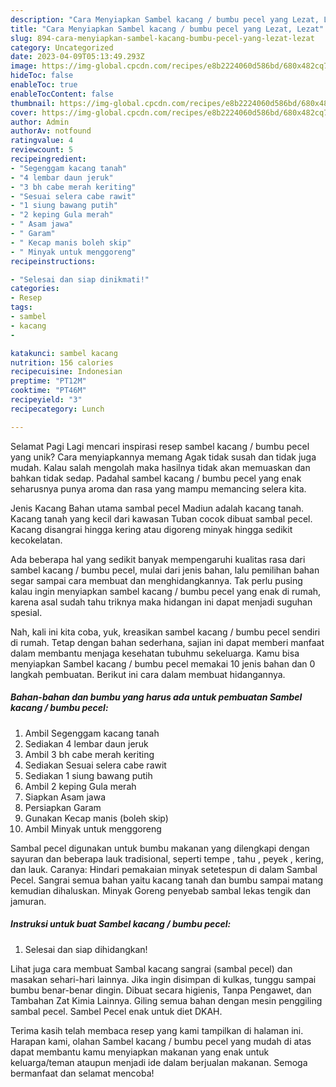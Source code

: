 ```yaml
---
description: "Cara Menyiapkan Sambel kacang / bumbu pecel yang Lezat, Lezat"
title: "Cara Menyiapkan Sambel kacang / bumbu pecel yang Lezat, Lezat"
slug: 894-cara-menyiapkan-sambel-kacang-bumbu-pecel-yang-lezat-lezat
category: Uncategorized
date: 2023-04-09T05:13:49.293Z
image: https://img-global.cpcdn.com/recipes/e8b2224060d586bd/680x482cq70/sambel-kacang-bumbu-pecel-foto-resep-utama.jpg
hideToc: false
enableToc: true
enableTocContent: false
thumbnail: https://img-global.cpcdn.com/recipes/e8b2224060d586bd/680x482cq70/sambel-kacang-bumbu-pecel-foto-resep-utama.jpg
cover: https://img-global.cpcdn.com/recipes/e8b2224060d586bd/680x482cq70/sambel-kacang-bumbu-pecel-foto-resep-utama.jpg
author: Admin
authorAv: notfound
ratingvalue: 4
reviewcount: 5
recipeingredient:
- "Segenggam kacang tanah"
- "4 lembar daun jeruk"
- "3 bh cabe merah keriting"
- "Sesuai selera cabe rawit"
- "1 siung bawang putih"
- "2 keping Gula merah"
- " Asam jawa"
- " Garam"
- " Kecap manis boleh skip"
- " Minyak untuk menggoreng"
recipeinstructions:

- "Selesai dan siap dinikmati!"
categories:
- Resep
tags:
- sambel
- kacang
- 

katakunci: sambel kacang  
nutrition: 156 calories
recipecuisine: Indonesian
preptime: "PT12M"
cooktime: "PT46M"
recipeyield: "3"
recipecategory: Lunch

---
```



Selamat Pagi Lagi mencari inspirasi resep sambel kacang / bumbu pecel yang unik? Cara menyiapkannya memang Agak tidak susah dan tidak juga mudah. Kalau salah mengolah maka hasilnya tidak akan memuaskan dan bahkan tidak sedap. Padahal sambel kacang / bumbu pecel yang enak seharusnya punya aroma dan rasa yang mampu memancing selera kita.


Jenis Kacang Bahan utama sambal pecel Madiun adalah kacang tanah. Kacang tanah yang kecil dari kawasan Tuban cocok dibuat sambal pecel. Kacang disangrai hingga kering atau digoreng minyak hingga sedikit kecokelatan.

Ada beberapa hal yang sedikit banyak mempengaruhi kualitas rasa dari sambel kacang / bumbu pecel, mulai dari jenis bahan, lalu pemilihan bahan segar sampai cara membuat dan menghidangkannya. Tak perlu pusing kalau ingin menyiapkan sambel kacang / bumbu pecel yang enak di rumah, karena asal sudah tahu triknya maka hidangan ini dapat menjadi suguhan spesial.


Nah, kali ini kita coba, yuk, kreasikan sambel kacang / bumbu pecel sendiri di rumah. Tetap dengan bahan sederhana, sajian ini dapat memberi manfaat dalam membantu menjaga kesehatan tubuhmu sekeluarga. Kamu bisa menyiapkan Sambel kacang / bumbu pecel memakai 10 jenis bahan dan 0 langkah pembuatan. Berikut ini cara dalam membuat hidangannya.

<!--inarticleads1-->

##### Bahan-bahan dan bumbu yang harus ada untuk pembuatan Sambel kacang / bumbu pecel:

1. Ambil Segenggam kacang tanah
1. Sediakan 4 lembar daun jeruk
1. Ambil 3 bh cabe merah keriting
1. Sediakan Sesuai selera cabe rawit
1. Sediakan 1 siung bawang putih
1. Ambil 2 keping Gula merah
1. Siapkan  Asam jawa
1. Persiapkan  Garam
1. Gunakan  Kecap manis (boleh skip)
1. Ambil  Minyak untuk menggoreng


Sambal pecel digunakan untuk bumbu makanan yang dilengkapi dengan sayuran dan beberapa lauk tradisional, seperti tempe , tahu , peyek , kering, dan lauk. Caranya: Hindari pemakaian minyak setetespun di dalam Sambal Pecel. Sangrai semua bahan yaitu kacang tanah dan bumbu sampai matang kemudian dihaluskan. Minyak Goreng penyebab sambal lekas tengik dan jamuran. 

<!--inarticleads2-->

##### Instruksi untuk buat Sambel kacang / bumbu pecel:


1. Selesai dan siap dihidangkan!

Lihat juga cara membuat Sambal kacang sangrai (sambal pecel) dan masakan sehari-hari lainnya. Jika ingin disimpan di kulkas, tunggu sampai bumbu benar-benar dingin. Dibuat secara higienis, Tanpa Pengawet, dan Tambahan Zat Kimia Lainnya. Giling semua bahan dengan mesin penggiling sambal pecel. Sambel Pecel enak untuk diet DKAH. 

Terima kasih telah membaca resep yang kami tampilkan di halaman ini. Harapan kami, olahan Sambel kacang / bumbu pecel yang mudah di atas dapat membantu kamu menyiapkan makanan yang enak untuk keluarga/teman ataupun menjadi ide dalam berjualan makanan. Semoga bermanfaat dan selamat mencoba!
